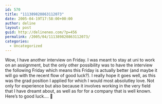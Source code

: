 ```yaml
---
id: 570
title: "111389820863112073"
date: 2005-04-19T17:58:00+00:00
author: deline
layout: post
guid: http://delineneo.com/?p=456
permalink: /2005/04/111389820863112073/
categories:
  - Uncategorized
---
```

Wow, I have another interview on Friday. I was meant to stay at uni to work on an assignment, but the only other possibility was to have the interview the following Friday which means this Friday is actually better (and maybe it will go with the recent flow of good luck?). I really hope it goes well, as this was the grad position I applied for which I would most absolutley love. Not only for experience but also because it involves working in the very field that I have dreamt about, as well as for for a company that is well known. Here&#8217;s to good luck&#8230;. 🙂